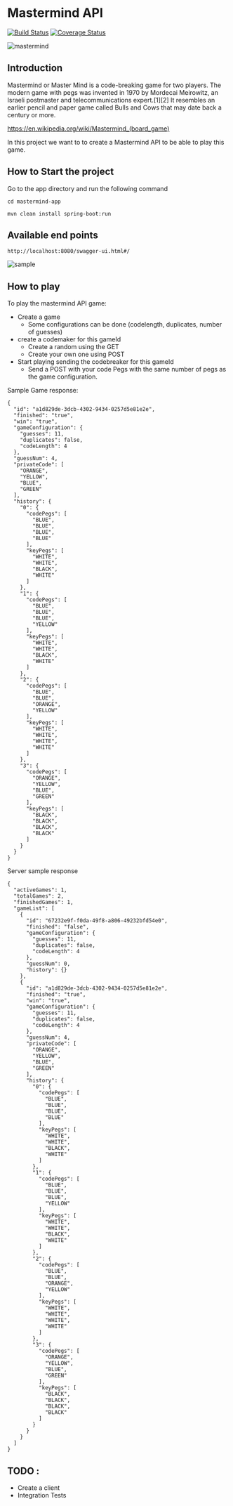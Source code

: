 # Mastermind API
[![Build Status](https://travis-ci.org/eballo/mastermind.svg?branch=master)](https://travis-ci.org/eballo/mastermind)
[![Coverage Status](https://coveralls.io/repos/github/eballo/mastermind/badge.svg?branch=master)](https://coveralls.io/github/eballo/mastermind?branch=master)

![mastermind](Mastermind.jpg)

## Introduction
Mastermind or Master Mind is a code-breaking game for two players. The modern game with pegs was invented in 1970 by Mordecai Meirowitz, an Israeli postmaster and telecommunications expert.[1][2] It resembles an earlier pencil and paper game called Bulls and Cows that may date back a century or more.

https://en.wikipedia.org/wiki/Mastermind_(board_game)

In this project we want to to create a Mastermind API to be able to play this game.

## How to Start the project
Go to the app directory and run the following command

```
cd mastermind-app

mvn clean install spring-boot:run
```

## Available end points

```
http://localhost:8080/swagger-ui.html#/
```
![sample](Screenshot.png)

## How to play
To play the mastermind API game:

- Create a game
	- Some configurations can be done (codelength, duplicates, number of guesses)
- create a codemaker for this gameId
	- Create a random using the GET
	- Create your own one using POST
- Start playing sending the codebreaker for this gameId
   - Send a POST with your code Pegs with the same number of pegs as the game configuration.

Sample Game response:

```
{
  "id": "a1d829de-3dcb-4302-9434-0257d5e81e2e",
  "finished": "true",
  "win": "true",
  "gameConfiguration": {
    "guesses": 11,
    "duplicates": false,
    "codeLength": 4
  },
  "guessNum": 4,
  "privateCode": [
    "ORANGE",
    "YELLOW",
    "BLUE",
    "GREEN"
  ],
  "history": {
    "0": {
      "codePegs": [
        "BLUE",
        "BLUE",
        "BLUE",
        "BLUE"
      ],
      "keyPegs": [
        "WHITE",
        "WHITE",
        "BLACK",
        "WHITE"
      ]
    },
    "1": {
      "codePegs": [
        "BLUE",
        "BLUE",
        "BLUE",
        "YELLOW"
      ],
      "keyPegs": [
        "WHITE",
        "WHITE",
        "BLACK",
        "WHITE"
      ]
    },
    "2": {
      "codePegs": [
        "BLUE",
        "BLUE",
        "ORANGE",
        "YELLOW"
      ],
      "keyPegs": [
        "WHITE",
        "WHITE",
        "WHITE",
        "WHITE"
      ]
    },
    "3": {
      "codePegs": [
        "ORANGE",
        "YELLOW",
        "BLUE",
        "GREEN"
      ],
      "keyPegs": [
        "BLACK",
        "BLACK",
        "BLACK",
        "BLACK"
      ]
    }
  }
}
```

Server sample response

```
{
  "activeGames": 1,
  "totalGames": 2,
  "finishedGames": 1,
  "gameList": [
    {
      "id": "67232e9f-f0da-49f8-a806-49232bfd54e0",
      "finished": "false",
      "gameConfiguration": {
        "guesses": 11,
        "duplicates": false,
        "codeLength": 4
      },
      "guessNum": 0,
      "history": {}
    },
    {
      "id": "a1d829de-3dcb-4302-9434-0257d5e81e2e",
      "finished": "true",
      "win": "true",
      "gameConfiguration": {
        "guesses": 11,
        "duplicates": false,
        "codeLength": 4
      },
      "guessNum": 4,
      "privateCode": [
        "ORANGE",
        "YELLOW",
        "BLUE",
        "GREEN"
      ],
      "history": {
        "0": {
          "codePegs": [
            "BLUE",
            "BLUE",
            "BLUE",
            "BLUE"
          ],
          "keyPegs": [
            "WHITE",
            "WHITE",
            "BLACK",
            "WHITE"
          ]
        },
        "1": {
          "codePegs": [
            "BLUE",
            "BLUE",
            "BLUE",
            "YELLOW"
          ],
          "keyPegs": [
            "WHITE",
            "WHITE",
            "BLACK",
            "WHITE"
          ]
        },
        "2": {
          "codePegs": [
            "BLUE",
            "BLUE",
            "ORANGE",
            "YELLOW"
          ],
          "keyPegs": [
            "WHITE",
            "WHITE",
            "WHITE",
            "WHITE"
          ]
        },
        "3": {
          "codePegs": [
            "ORANGE",
            "YELLOW",
            "BLUE",
            "GREEN"
          ],
          "keyPegs": [
            "BLACK",
            "BLACK",
            "BLACK",
            "BLACK"
          ]
        }
      }
    }
  ]
}
```

## TODO :
- Create a client
- Integration Tests